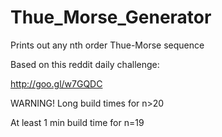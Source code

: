 Thue_Morse_Generator
====================

Prints out any nth order Thue-Morse sequence

Based on this reddit daily challenge:

http://goo.gl/w7GQDC

WARNING! Long build times for n>20

At least 1 min build time for n=19
